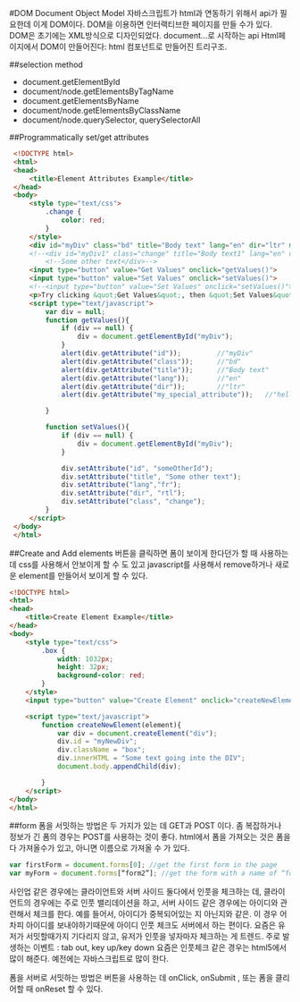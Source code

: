 #DOM
Document Object Model
자바스크립트가  html과 연동하기 위해서 api가 필요한데 이게 DOM이다. DOM을 이용하면 인터랙티브한 페이지를 만들 수가 있다.
DOM은 초기에는 XML방식으로 디자인되었다.
document...로 시작하는 api
Html페이지에서  DOM이 만들어진다: html 컴포넌트로 만들어진 트리구조.

##selection method
+ document.getElementById
+ document/node.getElementsByTagName
+ document.getElementsByName
+ document/node.getElementsByClassName
+ document/node.querySelector, querySelectorAll

##Programmatically set/get attributes

```html
 <!DOCTYPE html>
 <html>
 <head>
     <title>Element Attributes Example</title>
 </head>
 <body>
     <style type="text/css">
         .change {
             color: red;
         }
     </style>
     <div id="myDiv" class="bd" title="Body text" lang="en" dir="ltr" my_special_attribute="hello!">Some text</div>
     <!--<div id="myDiv1" class="change" title="Body text1" lang="en" dir="ltr" my_special_attribute="hello!">-->
         <!--Some other text</div>-->
     <input type="button" value="Get Values" onclick="getValues()">
     <input type="button" value="Set Values" onclick="setValues()">
     <!--<input type="button" value="Set Values" onclick="setValues()">-->
     <p>Try clicking &quot;Get Values&quot;, then &quot;Set Values&quot;, then &quot;Get Values&quot; again.</p>
     <script type="text/javascript">
         var div = null;
         function getValues(){
             if (div == null) {
                 div = document.getElementById("myDiv");
             }
             alert(div.getAttribute("id"));         //"myDiv"
             alert(div.getAttribute("class"));      //"bd"
             alert(div.getAttribute("title"));      //"Body text"
             alert(div.getAttribute("lang"));       //"en"
             alert(div.getAttribute("dir"));        //"ltr"
             alert(div.getAttribute("my_special_attribute"));   //"hello!"

         }    

         function setValues(){
             if (div == null) {
                 div = document.getElementById("myDiv");
             }

             div.setAttribute("id", "someOtherId");
             div.setAttribute("title", "Some other text");
             div.setAttribute("lang","fr");
             div.setAttribute("dir", "rtl");        
             div.setAttribute("class", "change");
         }
     </script>
 </body>
 </html>
```

##Create and Add elements
버튼을 클릭하면 폼이 보이게 한다던가 할 때 사용하는데 css를 사용해서 안보이게 할 수 도 있고 javascript를 사용해서 remove하거나 새로운 element를 만들어서 보이게 할 수 있다.
```html
<!DOCTYPE html>
<html>
<head>
    <title>Create Element Example</title>
</head>
<body>
    <style type="text/css">
        .box {
            width: 1032px;
            height: 32px;
            background-color: red;
        }
    </style>
    <input type="button" value="Create Element" onclick="createNewElement()">

    <script type="text/javascript">
        function createNewElement(element){
            var div = document.createElement("div");
            div.id = "myNewDiv";
            div.className = "box";
            div.innerHTML = "Some text going into the DIV";
            document.body.appendChild(div);

        }
    </script>
</body>
</html>
```

##form
폼을 서밋하는 방법은 두 가지가 있는 데 GET과 POST 이다. 좀 복잡하거나 정보가 긴 폼의 경우는 POST를 사용하는 것이 좋다.
html에서 폼을 가져오는 것은 폼을 다 가져올수가 있고, 아니면 이름으로 가져올 수 가 있다.

```javascript
var firstForm = document.forms[0]; //get the first form in the page
var myForm = document.forms[“form2”]; //get the form with a name of “form2”
```

사인업 같은 경우에는 클라이언트와 서버 사이드 둘다에서 인풋을 체크하는 데, 클라이언트의 경우에는 주로 인풋 밸리데이션을 하고,
서버 사이드 같은 경우에는 아이디와 관련해서 체크를 한다. 예를 들어서, 아이디가 중복되어있는 지 아닌지와 같은. 이 경우 어차피 아이디를 보내야하기때문에 아이디 인풋 체크도 서버에서 하는 편이다.
요즘은 유저가 서밋할때가지 기다리지 않고, 유저가 인풋을 넣자마자 체크하는 게 트렌드.
주로 발생하는 이벤트 : tab out, key up/key down
요즘은 인풋체크 같은 경우는 html5에서 많이 해준다. 예전에는 자바스크립트로 많이 한다.

폼을 서버로 서밋하는 방법은 버튼을 사용하는 데 onClick, onSubmit , 또는 폼을 클리어할 때 onReset 할 수 있다.
